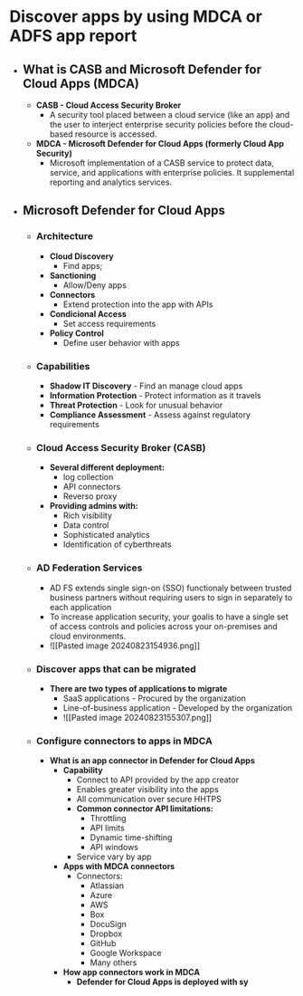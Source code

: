 # Discover apps by using MDCA or ADFS app report
- ## What is CASB and Microsoft Defender for Cloud Apps (MDCA)
	- **CASB - Cloud Access Security Broker**
		- A security tool placed between a cloud service (like an app) and the user to interject enterprise security policies before the cloud-based resource is accessed.
	- **MDCA - Microsoft Defender for Cloud Apps (formerly Cloud App Security)**
		- Microsoft implementation of a CASB service to protect data, service, and applications wíth enterprise policies. It supplemental reporting and analytics services.
- ## Microsoft Defender for Cloud Apps 
	- ### Architecture
		- **Cloud Discovery**
			- Find apps;
		- **Sanctioning**
			- Allow/Deny apps
		- **Connectors**
			- Extend protection into the app with APIs
		- **Condicional Access**
			- Set access requirements
		- **Policy Control**
			- Define user behavior with apps
	- ### Capabilities
		- **Shadow IT Discovery** - Find an manage cloud apps
		- **Information Protection** - Protect information as it travels
		- **Threat Protection** - Look for unusual behavior
		- **Compliance Assessment** - Assess against regulatory requirements
	- ### Cloud Access Security Broker (CASB)
		- **Several different deployment:**
			- log collection
			- API connectors
			- Reverso proxy 
		- **Providing admins with:**
			- Rich visibility
			- Data control
			- Sophisticated analytics
			- Identification of cyberthreats
	- ### AD Federation Services
		- AD FS extends single sign-on (SSO) functionaly between trusted business partners without requiring users to sign in separately to each application
		- To increase application security, your goalis to have a single set of access controls and policies across your on-premises and cloud environments.
		- ![[Pasted image 20240823154936.png]]
	- ### Discover apps that can be migrated
		- **There are two types of applications to migrate**
			- SaaS applications - Procured by the organization
			- Line-of-business application - Developed by the organization
			- ![[Pasted image 20240823155307.png]]
	- ### Configure connectors to apps in MDCA
		- **What is an app connector in Defender for Cloud Apps**
			- **Capability**
				- Connect to API provided by the app creator
				- Enables greater visibility into the apps
				- All communication over secure HHTPS
				- **Common connector API limitations:**
					- Throttling
					- API limits
					- Dynamic time-shifting
					- API windows
				- Service vary by app
			- **Apps with MDCA connectors**
				- Connectors:
					- Atlassian
					- Azure
					- AWS
					- Box
					- DocuSign
					- Dropbox
					- GitHub
					- Google Workspace
					- Many others
			- **How app connectors work in MDCA**
				- **Defender for Cloud Apps is deployed with sy**